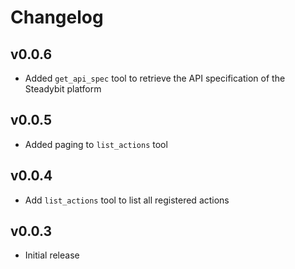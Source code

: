 # Changelog

## v0.0.6

- Added `get_api_spec` tool to retrieve the API specification of the Steadybit platform

## v0.0.5

- Added paging to `list_actions` tool

## v0.0.4

- Add `list_actions` tool to list all registered actions

## v0.0.3

- Initial release
